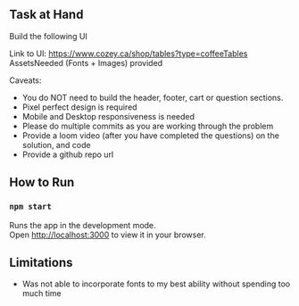 ## Task at Hand

Build the following UI

Link to UI: https://www.cozey.ca/shop/tables?type=coffeeTables
AssetsNeeded (Fonts + Images) provided

Caveats:

- You do NOT need to build the header, footer, cart or question sections.
- Pixel perfect design is required
- Mobile and Desktop responsiveness is needed
- Please do multiple commits as you are working through the problem
- Provide a loom video (after you have completed the questions) on the solution, and code
- Provide a github repo url

## How to Run

### `npm start`

Runs the app in the development mode.\
Open [http://localhost:3000](http://localhost:3000) to view it in your browser.

## Limitations

- Was not able to incorporate fonts to my best ability without spending too much time
